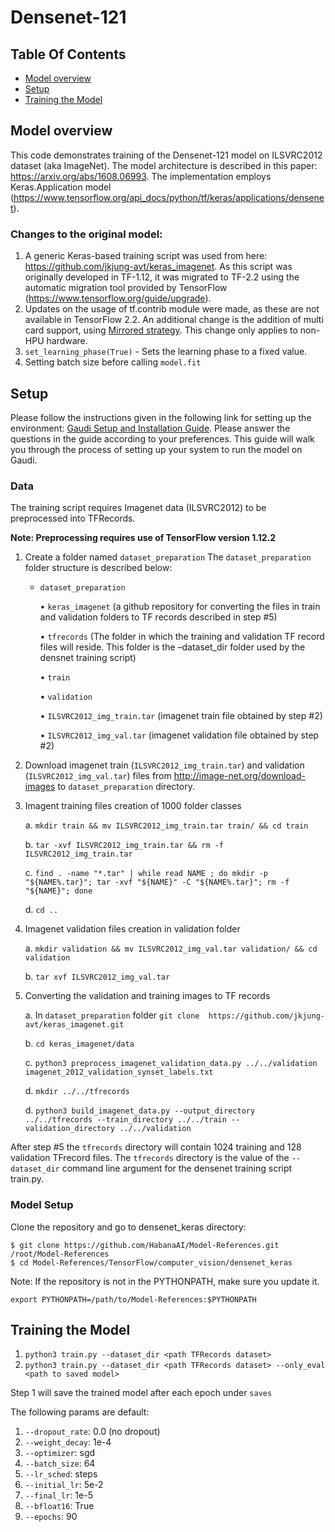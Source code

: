 # Densenet-121
## Table Of Contents
* [Model overview](#Model-overview)
* [Setup](#Setup)
* [Training the Model](#Training-the-model)

## Model overview
This code demonstrates training of the Densenet-121 model on ILSVRC2012 dataset (aka ImageNet).
The model architecture is described in this paper: https://arxiv.org/abs/1608.06993.
The implementation employs Keras.Application model (https://www.tensorflow.org/api_docs/python/tf/keras/applications/densenet).

### Changes to the original model:
1. A generic Keras-based training script was used from here: https://github.com/jkjung-avt/keras_imagenet.
As this script was originally developed in TF-1.12, it was migrated to TF-2.2 using the automatic migration tool
provided by TensorFlow (https://www.tensorflow.org/guide/upgrade).
2. Updates on the usage of tf.contrib module were made, as these are not available in TensorFlow 2.2.
An additional change is the addition of multi card support, using
[Mirrored strategy](https://www.tensorflow.org/api_docs/python/tf/distribute/MirroredStrategy). This change only applies to non-HPU hardware.
3. `set_learning_phase(True)` - Sets the learning phase to a fixed value.
4. Setting batch size before calling `model.fit`

## Setup

Please follow the instructions given in the following link for setting up the environment: [Gaudi Setup and Installation Guide](https://github.com/HabanaAI/Setup_and_Install). Please answer the questions in the guide according to your preferences. This guide will walk you through the process of setting up your system to run the model on Gaudi.

### Data

The training script requires Imagenet data (ILSVRC2012) to be preprocessed into TFRecords.

**Note: Preprocessing requires use of TensorFlow version 1.12.2**

1.	Create a folder named `dataset_preparation`
	The `dataset_preparation` folder structure is described below:

	* `dataset_preparation`

        •	`keras_imagenet`  (a github repository for converting the files in train and validation folders  to TF records described in step #5)

        •	`tfrecords`  (The folder in which the training and validation TF record files will reside. This folder is the –dataset_dir folder used by the densnet training script)

        •	`train`

        •	`validation`

        •	`ILSVRC2012_img_train.tar`   (imagenet train file obtained by step #2)

        •	`ILSVRC2012_img_val.tar`	   (imagenet validation file obtained by step #2)

2.	Download imagenet train (`ILSVRC2012_img_train.tar`) and validation (`ILSVRC2012_img_val.tar`) files from http://image-net.org/download-images  to `dataset_preparation` directory.
3.	Imagent training files  creation of 1000 folder classes

    a.	`mkdir train && mv ILSVRC2012_img_train.tar train/ && cd train`

    b.	`tar -xvf ILSVRC2012_img_train.tar && rm -f ILSVRC2012_img_train.tar`

    c.	`find . -name "*.tar" | while read NAME ; do mkdir -p "${NAME%.tar}"; tar -xvf "${NAME}" -C "${NAME%.tar}"; rm -f "${NAME}"; done`

    d.	`cd ..`

4.	Imagenet validation files creation in validation folder

    a.	`mkdir validation && mv ILSVRC2012_img_val.tar validation/ && cd validation`

    b.	`tar xvf ILSVRC2012_img_val.tar`

5.	Converting the validation and training images to TF records

    a.  In `dataset_preparation` folder `git clone  https://github.com/jkjung-avt/keras_imagenet.git`

    b.	`cd keras_imagenet/data`

    c.	`python3 preprocess_imagenet_validation_data.py ../../validation  imagenet_2012_validation_synset_labels.txt`

    d. `mkdir ../../tfrecords`

    d.	`python3 build_imagenet_data.py --output_directory ../../tfrecords --train_directory ../../train --validation_directory ../../validation`


After step #5 the `tfrecords` directory will contain 1024 training and 128 validation TFrecord files. The `tfrecords` directory is the value of the `--dataset_dir` command line argument for the densenet training script train.py.



### Model Setup
Clone the repository and go to densenet_keras directory:
```
$ git clone https://github.com/HabanaAI/Model-References.git /root/Model-References
$ cd Model-References/TensorFlow/computer_vision/densenet_keras
```

Note: If the repository is not in the PYTHONPATH, make sure you update it.

```
export PYTHONPATH=/path/to/Model-References:$PYTHONPATH
```

## Training the Model

1. `python3 train.py --dataset_dir <path TFRecords dataset>`
2. `python3 train.py --dataset_dir <path TFRecords dataset> --only_eval <path to saved model>`

Step 1 will save the trained model after each epoch under `saves`

The following params are default:
1. `--dropout_rate`: 0.0 (no dropout)
2. `--weight_decay`: 1e-4
3. `--optimizer`: sgd
4. `--batch_size`: 64
5. `--lr_sched`: steps
6. `--initial_lr`: 5e-2
7. `--final_lr`: 1e-5
8. `--bfloat16`: True
9. `--epochs`: 90
